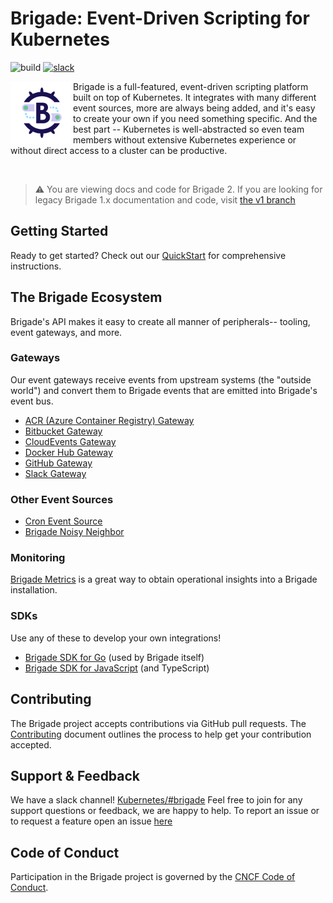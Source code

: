 # Brigade: Event-Driven Scripting for Kubernetes

![build](https://badgr.brigade2.io/v1/github/checks/brigadecore/brigade/badge.svg?appID=99005&branch=main)
[![slack](https://img.shields.io/badge/slack-brigade-brightgreen.svg?logo=slack)](https://kubernetes.slack.com/messages/C87MF1RFD)

<img width="100" align="left" src="logo.png">

Brigade is a full-featured, event-driven scripting platform built on top of
Kubernetes. It integrates with many different event sources, more are always
being added, and it's easy to create your own if you need something specific.
And the best part -- Kubernetes is well-abstracted so even team members without
extensive Kubernetes experience or without direct access to a cluster can be
productive.

<br clear="left"/>

> ⚠️ You are viewing docs and code for Brigade 2. If you are looking for legacy
> Brigade 1.x documentation and code, visit
> [the v1 branch](https://github.com/brigadecore/brigade/tree/v1) 

## Getting Started

Ready to get started? Check out our
[QuickStart](https://docs.brigade.sh/intro/quickstart/) for comprehensive
instructions.

## The Brigade Ecosystem

Brigade's API makes it easy to create all manner of peripherals-- tooling, event
gateways, and more.

### Gateways

Our event gateways receive events from upstream systems (the "outside world")
and convert them to Brigade events that are emitted into Brigade's event bus.

* [ACR (Azure Container Registry) Gateway](https://github.com/brigadecore/brigade-acr-gateway)
* [Bitbucket Gateway](https://github.com/brigadecore/brigade-bitbucket-gateway/tree/v2)
* [CloudEvents Gateway](https://github.com/brigadecore/brigade-cloudevents-gateway)
* [Docker Hub Gateway](https://github.com/brigadecore/brigade-dockerhub-gateway)
* [GitHub Gateway](https://github.com/brigadecore/brigade-github-gateway)
* [Slack Gateway](https://github.com/brigadecore/brigade-slack-gateway)

### Other Event Sources

* [Cron Event Source](https://github.com/brigadecore/brigade-cron-event-source)
* [Brigade Noisy Neighbor](https://github.com/brigadecore/brigade-noisy-neighbor)

### Monitoring

[Brigade Metrics](https://github.com/brigadecore/brigade-metrics) is a great way
to obtain operational insights into a Brigade installation.

### SDKs

Use any of these to develop your own integrations!

* [Brigade SDK for Go](https://github.com/brigadecore/brigade/tree/main/sdk) (used by Brigade itself)
* [Brigade SDK for JavaScript](https://github.com/krancour/brigade-sdk-for-js) (and TypeScript)

## Contributing

The Brigade project accepts contributions via GitHub pull requests. The
[Contributing](CONTRIBUTING.md) document outlines the process to help get your
contribution accepted.

## Support & Feedback

We have a slack channel!
[Kubernetes/#brigade](https://kubernetes.slack.com/messages/C87MF1RFD) Feel free
to join for any support questions or feedback, we are happy to help. To report
an issue or to request a feature open an issue
[here](https://github.com/brigadecore/brigade/issues)

## Code of Conduct

Participation in the Brigade project is governed by the
[CNCF Code of Conduct](https://github.com/cncf/foundation/blob/master/code-of-conduct.md).
